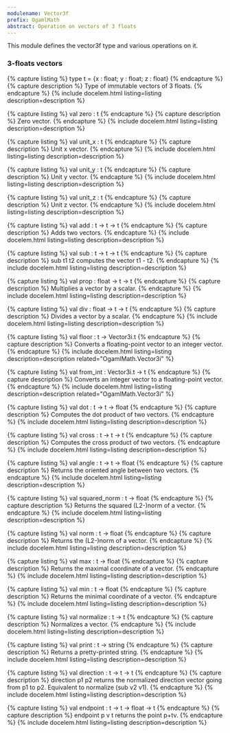 ```yaml
---
modulename: Vector3f
prefix: OgamlMath
abstract: Operation on vectors of 3 floats
---
```


This module defines the vector3f type and various operations on it.

### 3-floats vectors

{% capture listing %}
type t = {x : float; y : float; z : float}
{% endcapture %}
{% capture description %}
Type of immutable vectors of 3 floats.
{% endcapture %}
{% include docelem.html listing=listing description=description %}

{% capture listing %}
val zero : t
{% endcapture %}
{% capture description %}
Zero vector.
{% endcapture %}
{% include docelem.html listing=listing description=description %}

{% capture listing %}
val unit_x : t
{% endcapture %}
{% capture description %}
Unit x vector.
{% endcapture %}
{% include docelem.html listing=listing description=description %}

{% capture listing %}
val unit_y : t
{% endcapture %}
{% capture description %}
Unit y vector.
{% endcapture %}
{% include docelem.html listing=listing description=description %}

{% capture listing %}
val unit_z : t
{% endcapture %}
{% capture description %}
Unit z vector.
{% endcapture %}
{% include docelem.html listing=listing description=description %}

{% capture listing %}
val add : t -> t -> t
{% endcapture %}
{% capture description %}
Adds two vectors.
{% endcapture %}
{% include docelem.html listing=listing description=description %}

{% capture listing %}
val sub : t -> t -> t
{% endcapture %}
{% capture description %}
sub t1 t2 computes the vector t1 - t2.
{% endcapture %}
{% include docelem.html listing=listing description=description %}

{% capture listing %}
val prop : float -> t -> t
{% endcapture %}
{% capture description %}
Multiplies a vector by a scalar.
{% endcapture %}
{% include docelem.html listing=listing description=description %}

{% capture listing %}
val div : float -> t -> t
{% endcapture %}
{% capture description %}
Divides a vector by a scalar.
{% endcapture %}
{% include docelem.html listing=listing description=description %}

{% capture listing %}
val floor : t -> Vector3i.t
{% endcapture %}
{% capture description %}
Converts a floating-point vector to an integer vector.
{% endcapture %}
{% include docelem.html listing=listing description=description related="OgamlMath.Vector3i" %}

{% capture listing %}
val from_int : Vector3i.t -> t
{% endcapture %}
{% capture description %}
Converts an integer vector to a floating-point vector.
{% endcapture %}
{% include docelem.html listing=listing description=description related="OgamlMath.Vector3i" %}

{% capture listing %}
val dot : t -> t -> float
{% endcapture %}
{% capture description %}
Computes the dot product of two vectors.
{% endcapture %}
{% include docelem.html listing=listing description=description %}

{% capture listing %}
val cross : t -> t -> t
{% endcapture %}
{% capture description %}
Computes the cross product of two vectors.
{% endcapture %}
{% include docelem.html listing=listing description=description %}

{% capture listing %}
val angle : t -> t -> float
{% endcapture %}
{% capture description %}
Returns the oriented angle between two vectors.
{% endcapture %}
{% include docelem.html listing=listing description=description %}

{% capture listing %}
val squared_norm : t -> float
{% endcapture %}
{% capture description %}
Returns the squared (L2-)norm of a vector.
{% endcapture %}
{% include docelem.html listing=listing description=description %}

{% capture listing %}
val norm : t -> float
{% endcapture %}
{% capture description %}
Returns the (L2-)norm of a vector.
{% endcapture %}
{% include docelem.html listing=listing description=description %}

{% capture listing %}
val max : t -> float
{% endcapture %}
{% capture description %}
Returns the maximal coordinate of a vector.
{% endcapture %}
{% include docelem.html listing=listing description=description %}

{% capture listing %}
val min : t -> float
{% endcapture %}
{% capture description %}
Returns the minimal coordinate of a vector.
{% endcapture %}
{% include docelem.html listing=listing description=description %}

{% capture listing %}
val normalize : t -> t
{% endcapture %}
{% capture description %}
Normalizes a vector.
{% endcapture %}
{% include docelem.html listing=listing description=description %}

{% capture listing %}
val print : t -> string
{% endcapture %}
{% capture description %}
Returns a pretty-printed string.
{% endcapture %}
{% include docelem.html listing=listing description=description %}

{% capture listing %}
val direction : t -> t -> t
{% endcapture %}
{% capture description %}
direction p1 p2 returns the normalized direction vector going from p1 to p2.
Equivalent to normalize (sub v2 v1).
{% endcapture %}
{% include docelem.html listing=listing description=description %}

{% capture listing %}
val endpoint : t -> t -> float -> t
{% endcapture %}
{% capture description %}
endpoint p v t returns the point p+tv.
{% endcapture %}
{% include docelem.html listing=listing description=description %}


